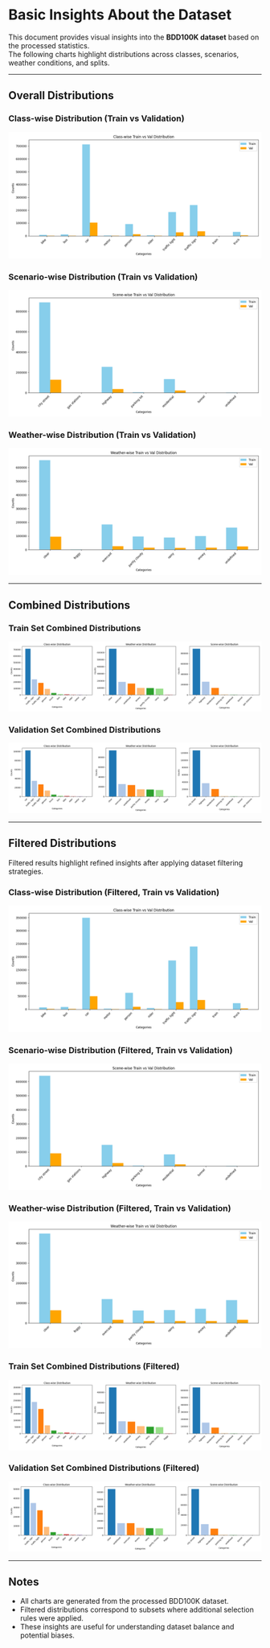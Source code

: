# Basic Insights About the Dataset

This document provides visual insights into the **BDD100K dataset** based on the processed statistics.  
The following charts highlight distributions across classes, scenarios, weather conditions, and splits.

---

## Overall Distributions

### Class-wise Distribution (Train vs Validation)
![Classwise Train vs Val](../cfg/data/insights/classwise_train_vs_val.png)

### Scenario-wise Distribution (Train vs Validation)
![Scenewise Train vs Val](../cfg/data/insights/scenewise_train_vs_val.png)

### Weather-wise Distribution (Train vs Validation)
![Weatherwise Train vs Val](../cfg/data/insights/weatherwise_train_vs_val.png)

---

## Combined Distributions

### Train Set Combined Distributions
![Train Combined Distributions](../cfg/data/insights/train_combined_distributions.png)

### Validation Set Combined Distributions
![Validation Combined Distributions](../cfg/data/insights/val_combined_distributions.png)

---

## Filtered Distributions

Filtered results highlight refined insights after applying dataset filtering strategies.

### Class-wise Distribution (Filtered, Train vs Validation)
![Classwise Train vs Val Filtered](../cfg/data/insights/filtered/classwise_train_vs_val.png)

### Scenario-wise Distribution (Filtered, Train vs Validation)
![Scenewise Train vs Val Filtered](../cfg/data/insights/filtered/scenewise_train_vs_val.png)

### Weather-wise Distribution (Filtered, Train vs Validation)
![Weatherwise Train vs Val Filtered](../cfg/data/insights/filtered/weatherwise_train_vs_val.png)

### Train Set Combined Distributions (Filtered)
![Train Combined Distributions Filtered](../cfg/data/insights/filtered/train_combined_distributions.png)

### Validation Set Combined Distributions (Filtered)
![Validation Combined Distributions Filtered](../cfg/data/insights/filtered/val_combined_distributions.png)

---

## Notes

- All charts are generated from the processed BDD100K dataset.
- Filtered distributions correspond to subsets where additional selection rules were applied.
- These insights are useful for understanding dataset balance and potential biases.

